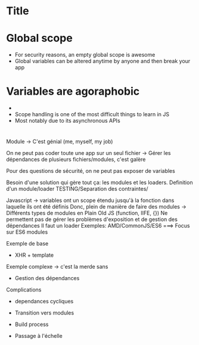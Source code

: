 # Title

# Global scope
 * For security reasons, an empty global scope is awesome
 * Global variables can be altered anytime by anyone and then break your app

# Variables are agoraphobic
 *
 * Scope handling is one of the most difficult things to learn in JS
 * Most notably due to its asynchronous APIs
#



Module -> C'est génial (me, myself, my job)

On ne peut pas coder toute une app sur un seul fichier
-> Gérer les dépendances de plusieurs fichiers/modules, c'est galère

Pour des questions de sécurité, on ne peut pas exposer de variables

Besoin d'une solution qui gère tout ça: les modules et les loaders.
Definition d'un module/loader
TESTING/Separation des contraintes/

Javascript -> variables ont un scope étendu jusqu'à la fonction dans laquelle ils ont été définis
Donc, plein de manière de faire des modules
-> Différents types de modules en Plain Old JS (function, IIFE, {})
Ne permettent pas de gérer les problèmes d'exposition et de gestion des dépendances
Il faut un loader
Exemples: AMD/CommonJS/ES6
===> Focus sur ES6 modules


Exemple de base
 * XHR + template

Exemple complexe -> c'est la merde sans
 * Gestion des dépendances

Complications
 * dependances cycliques
 * Transition vers modules
 * Build process

 * Passage à l'échelle
